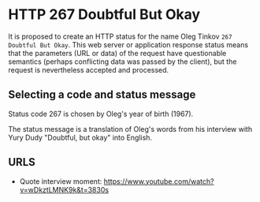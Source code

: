 # HTTP 267 Doubtful But Okay
It is proposed to create an HTTP status for the name Oleg Tinkov `267 Doubtful But Okay`.
This web server or application response status means that the parameters (URL or data) of the request have questionable semantics (perhaps conflicting data was passed by the client), but the request is nevertheless accepted and processed.


## Selecting a code and status message
Status code 267 is chosen by Oleg's year of birth (1967).

The status message is a translation of Oleg's words from his interview with Yury Dudy "Doubtful, but okay" into English.


## URLS
* Quote interview moment: https://www.youtube.com/watch?v=wDkztLMNK9k&t=3830s
